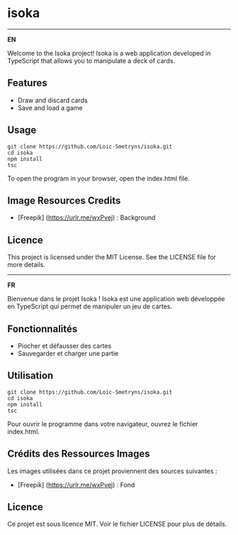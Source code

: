 # isoka
---
**EN**

Welcome to the Isoka project! Isoka is a web application developed in TypeScript that allows you to manipulate a deck of cards.

## Features
- Draw and discard cards
- Save and load a game

## Usage
```
git clone https://github.com/Loic-Smetryns/isoka.git
cd isoka
npm install
tsc
```

To open the program in your browser, open the index.html file.

## Image Resources Credits

- [Freepik] (https://urlr.me/wxPvej) : Background

## Licence

This project is licensed under the MIT License. See the LICENSE file for more details.

---

**FR**

Bienvenue dans le projet Isoka ! Isoka est une application web développée en TypeScript qui permet de manipuler un jeu de cartes.

## Fonctionnalités
- Piocher et défausser des cartes
- Sauvegarder et charger une partie

## Utilisation
```
git clone https://github.com/Loic-Smetryns/isoka.git
cd isoka
npm install
tsc
```

Pour ouvrir le programme dans votre navigateur, ouvrez le fichier index.html.

## Crédits des Ressources Images

Les images utilisées dans ce projet proviennent des sources suivantes :

- [Freepik] (https://urlr.me/wxPvej) : Fond

## Licence

Ce projet est sous licence MIT. Voir le fichier LICENSE pour plus de détails.